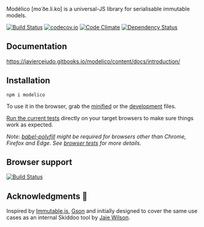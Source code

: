 Modélico \[moˈðe.li.ko\] is a universal-JS library for serialisable immutable
models.

[![Build Status](https://travis-ci.org/javiercejudo/modelico.svg?branch=master)](https://travis-ci.org/javiercejudo/modelico)
[![codecov.io](https://codecov.io/github/javiercejudo/modelico/coverage.svg?branch=master)](https://codecov.io/github/javiercejudo/modelico?branch=master)
[![Code Climate](https://codeclimate.com/github/javiercejudo/modelico/badges/gpa.svg)](https://codeclimate.com/github/javiercejudo/modelico)
[![Dependency Status](https://gemnasium.com/badges/github.com/javiercejudo/modelico.svg)](https://gemnasium.com/github.com/javiercejudo/modelico)

## Documentation
https://javiercejudo.gitbooks.io/modelico/content/docs/introduction/

## Installation

    npm i modelico

To use it in the browser, grab the [minified](dist/modelico.min.js) or the
[development](dist/modelico.js) files.

[Run the current tests](https://rawgit.com/javiercejudo/modelico/master/test/browser/index.html)
directly on your target browsers to make sure things work as expected.

*Note: [babel-polyfill](https://babeljs.io/docs/usage/polyfill/) might be
required for browsers other than Chrome, Firefox and Edge.
See [browser tests](test/browser) for more details.*

## Browser support

[![Build Status](https://saucelabs.com/browser-matrix/modelico.svg)](https://saucelabs.com/u/modelico)

## Acknowledgments :bow:

Inspired by [Immutable.js](https://github.com/facebook/immutable-js),
[Gson](https://github.com/google/gson) and initially designed to cover
the same use cases as an internal Skiddoo tool by
[Jaie Wilson](https://github.com/jaiew).

